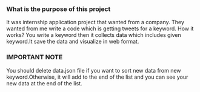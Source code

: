 ### What is the purpose of this project
It was internship application project that wanted from a company. They wanted from me write a code which is getting tweets for a keyword. How it works? You write a keyword then it collects data  which includes given keyword.It save the data and visualize in web format.
### IMPORTANT NOTE
You should delete data.json file if you want to sort new data from new keyword.Otherwise, it will add to the end of the list and you can see your new data at the end of the list.
